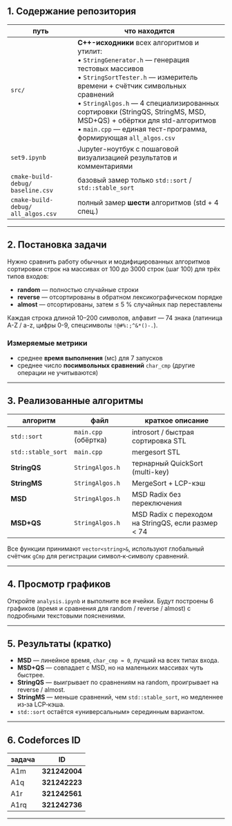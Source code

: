 ## 1. Содержание репозитория

| путь                               | что находится                                                                                                                                                                                                                                                                                                                                                                       |
| ---------------------------------- | ----------------------------------------------------------------------------------------------------------------------------------------------------------------------------------------------------------------------------------------------------------------------------------------------------------------------------------------------------------------------------------- |
| `src/`                             | **C++-исходники** всех алгоритмов и утилит:<br>  • `StringGenerator.h` — генерация тестовых массивов<br>  • `StringSortTester.h` — измеритель времени + счётчик символьных сравнений<br>  • `StringAlgos.h` — 4 специализированных сортировки (StringQS, StringMS, MSD, MSD+QS) + обёртки для std-алгоритмов<br>  • `main.cpp` — единая тест-программа, формирующая `all_algos.csv` |
| `set9.ipynb`                   | Jupyter-ноутбук с пошаговой визуализацией результатов и комментариями                                                                                                                                                                                                                                                                                                               |
| `cmake-build-debug/ baseline.csv`  | базовый замер только `std::sort` / `std::stable_sort`                                                                                                                                                                                                                                                                                                                               |
| `cmake-build-debug/ all_algos.csv` | полный замер **шести** алгоритмов (std + 4 спец.)                                                                                                                                                                                                                                                                                                                                   |

---

## 2. Постановка задачи

Нужно сравнить работу обычных и модифицированных алгоритмов сортировки строк
на массивах от 100 до 3000 строк (шаг 100) для трёх типов входов:

* **random** — полностью случайные строки
* **reverse** — отсортированы в обратном лексикографическом порядке
* **almost** — отсортированы, затем ≤ 5 % случайных пар переставлены

Каждая строка длиной 10–200 символов, алфавит — 74 знака
(латиница A-Z / a-z, цифры 0-9, спецсимволы `!@#%:;^&*()-.`).

### Измеряемые метрики

* среднее **время выполнения** (мс) для 7 запусков
* среднее число **посимвольных сравнений** `char_cmp`
  (другие операции не учитываются)

---

## 3. Реализованные алгоритмы

| алгоритм           | файл                 | краткое описание                                    |
| ------------------ | -------------------- | --------------------------------------------------- |
| `std::sort`        | `main.cpp` (обёртка) | introsort / быстрая сортировка STL                  |
| `std::stable_sort` | `main.cpp`           | mergesort STL                                       |
| **StringQS**       | `StringAlgos.h`      | тернарный QuickSort (multi-key)                     |
| **StringMS**       | `StringAlgos.h`      | MergeSort + LCP-кэш                                 |
| **MSD**            | `StringAlgos.h`      | MSD Radix без переключения                          |
| **MSD+QS**         | `StringAlgos.h`      | MSD Radix с переходом на StringQS, если размер < 74 |

Все функции принимают `vector<string>&`, используют глобальный счётчик `gCmp` для регистрации символ‑к‑символу сравнений.

---

## 4. Просмотр графиков

Откройте `analysis.ipynb` и выполните все ячейки.
Будут построены 6 графиков (время и сравнения для random / reverse / almost)
с подробными текстовыми пояснениями.

---

## 5. Результаты (кратко)

* **MSD** — линейное время, `char_cmp ≈ 0`, лучший на всех типах входа.
* **MSD+QS** — совпадает с MSD, но на маленьких массивах чуть быстрее.
* **StringQS** — выигрывает по сравнениям на random, проигрывает на reverse / almost.
* **StringMS** — меньше сравнений, чем `std::stable_sort`, но медленнее из‑за LCP‑кэша.
* `std::sort` остаётся «универсальным» серединным вариантом.

---

## 6. Codeforces ID

| задача | ID            |
| ------ | ------------- |
| A1m    | **321242004** |
| A1q    | **321242223** |
| A1r    | **321242561** |
| A1rq   | **321242736** |

---
